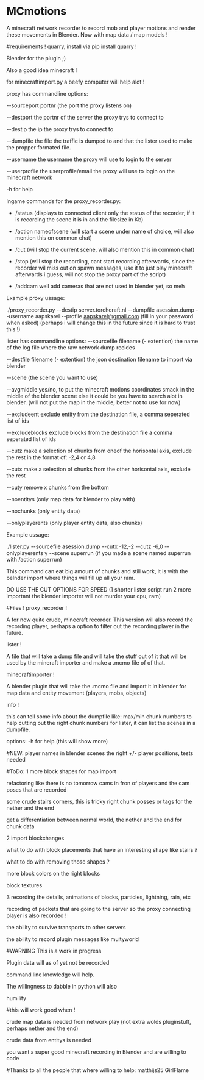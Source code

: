 # MCmotions
A minecraft network recorder to record mob and player motions and render these movements in Blender.
Now with map data / map models !

#requirements !
quarry, install via pip install quarry !

Blender for the plugin ;)

Also a good idea minecraft !

for minecraftimport.py a beefy computer will help alot !


proxy has commandline options:

--sourceport portnr (the port the proxy listens on)

--destport the portnr of the server the proxy trys to connect to

--destip the ip the proxy trys to connect to

--dumpfile the file the traffic is dumped to and that the lister used to make the propper formated file.

--username the username the proxy will use to login to the server 

--userprofile the userprofile/email the proxy will use to login on the minecraft network



-h for help

Ingame commands for the proxy_recorder.py: 

* /status (displays to connected client only the status of the recorder, if it is recording the scene it is in and the filesize in Kb)

* /action nameofscene (will start a scene under name of choice, will also mention this on common chat)

* /cut (will stop the current scene, will also mention this in common chat)

* /stop (will stop the recording, cant start recording afterwards, since the recorder wil miss out on spawn messages, use it to just play minecraft afterwards i guess, will not stop the proxy part of the script)

* /addcam well add cameras that are not used in blender yet, so meh


Example proxy ussage:

./proxy_recorder.py --destip server.torchcraft.nl --dumpfile asession.dump --username aapskarel --profile aapskarel@gmail.com
(fill in your password when asked) (perhaps i will change this in the future since it is hard to trust this !)

lister has commandline options:
--sourcefile filename (- extention) the name of the log file where the raw network dump recides

--destfile filename (- extention) the json destination filename to import via blender

--scene (the scene you want to use)

--avgmiddle yes/no, to put the minecraft motions coordinates smack in the middle of the blender scene else it could be you have to search alot in blender. (will not put the map in the middle, better not to use for now)

--excludeent exclude entity from the destination file, a comma seperated list of ids

--excludeblocks exclude blocks from the destination file a comma seperated list of ids

--cutz make a selection of chunks from oneof the horisontal axis, exclude the rest
in the format of: -2,4 or 4,8

--cutx  make a selection of chunks from the other horisontal axis, exclude the rest 

--cuty remove x chunks from the bottom

--noentitys (only map data for blender to play with)

--nochunks (only entity data)

--onlyplayerents (only player entity data, also chunks)

Example ussage:

./lister.py --sourcefile asession.dump --cutx -12,-2 --cutz -6,0  --onlyplayerents y --scene superrun (if you made a scene named superrun with /action superrun)

This command can eat big amount of chunks and still work, it is with the belnder import where things will fill up all your ram.


DO USE THE CUT OPTIONS FOR SPEED (1 shorter lister script run 2 more important the blender importer will not murder your cpu, ram)

#Files !
proxy_recorder !

A for now quite crude, minecraft recorder.
This version will also record the recording player, perhaps a option to filter out the recording player in the future.


lister !

A file that will take a dump file and will take the stuff out of it that will be used by the mineraft importer and make a .mcmo file of of that.

minecraftimporter !

A blender plugin that will take the .mcmo file and import it in blender for map data and entity movement (players, mobs, objects)

info !

this can tell some info about the dumpfile like: max/min chunk numbers to help cutting out the right chunk numbers for lister, it can list the scenes in a dumpfile.

options:
-h for help (this will show more)


#NEW:
player names in blender
scenes
the right +/-  player positions, tests needed

#ToDo:
1
more block shapes for map import

refactoring like there is no tomorrow
cams in fron of players and the cam poses that are recorded

some crude stairs corners, this is tricky
right chunk posses or tags for the nether and the end 

get a differentiation between normal world, the nether and the end for chunk data

2
import blockchanges

what to do with block placements that have an interesting shape like stairs ?

what to do with removing those shapes ?

more block colors on the right blocks

block textures


3
recording the details, animations of blocks, particles, lightning, rain, etc

recording of packets that are going to the server so the proxy connecting player is also recorded !

the ability to survive transports to other servers

the ability to record plugin messages like multyworld


#WARNING 
This is a work in progress

Plugin data will as of yet not be recorded

command line knowledge will help.

The willingness to dabble in python will also

humility

#this will work good when !

crude map data is needed from network play (not extra wolds pluginstuff, perhaps nether and the end)

crude data from entitys is needed

you want a super good minecraft recording in Blender and are willing to code


#Thanks to all the people that where willing to help:
matthijs25
GirlFlame

